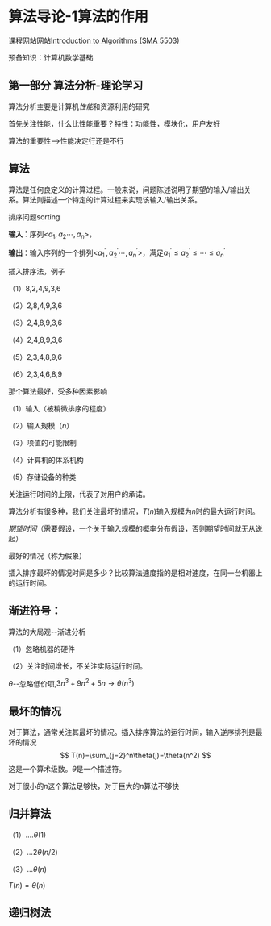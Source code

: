 # 算法导论-1算法的作用

课程网站网站[Introduction to Algorithms (SMA 5503)](https://ocw.mit.edu/courses/electrical-engineering-and-computer-science/6-046j-introduction-to-algorithms-sma-5503-fall-2005/)

预备知识：计算机数学基础

## 第一部分 算法分析-理论学习

算法分析主要是计算机*性能*和资源利用的研究

首先关注性能，什么比性能重要？特性：功能性，模块化，用户友好

算法的重要性-->性能决定行还是不行

## 算法

算法是任何良定义的计算过程。一般来说，问题陈述说明了期望的输入/输出关系。算法则描述一个特定的计算过程来实现该输入/输出关系。

排序问题sorting

**输入**：序列<$a_1,a_2 \cdots,a_n$>，

**输出**：输入序列的一个排列<$a_1^\prime ,a_2^\prime \cdots,a_n^\prime$>，满足$a_1^\prime\leq a_2^\prime\leq \cdots \leq a_n^\prime$

插入排序法，例子

（1）8,2,4,9,3,6

（2）2,8,4,9,3,6

（3）2,4,8,9,3,6

（4）2,4,8,9,3,6

（5）2,3,4,8,9,6

（6）2,3,4,6,8,9

那个算法最好，受多种因素影响

（1）输入（被稍微排序的程度）

（2）输入规模（$n$）

（3）项值的可能限制

（4）计算机的体系机构

（5）存储设备的种类

关注运行时间的上限，代表了对用户的承诺。

算法分析有很多种，我们关注最坏的情况，$T(n)$输入规模为$n$时的最大运行时间。

*期望时间*（需要假设，一个关于输入规模的概率分布假设，否则期望时间就无从说起）

最好的情况（称为假象）

插入排序最坏的情况时间是多少？比较算法速度指的是相对速度，在同一台机器上的运行时间。

## 渐进符号：

算法的大局观--渐进分析

（1）忽略机器的硬件

（2）关注时间增长，不关注实际运行时间。

$\theta$--忽略低价项,$3n^3+9n^2+5n\to \theta(n^3)$

## 最坏的情况

对于算法，通常关注其最坏的情况。插入排序算法的运行时间，输入逆序排列是最坏的情况
$$
T(n)=\sum_{j=2}^n\theta(j)=\theta(n^2)
$$
这是一个算术级数。$\theta$是一个描述符。

对于很小的$n$这个算法足够快，对于巨大的$n$算法不够快

## 归并算法

（1）....$\theta(1)$

（2）...$2\theta(n/2)$

（3）...$\theta(n)$

$T(n)=\theta(n)$

## 递归树法





